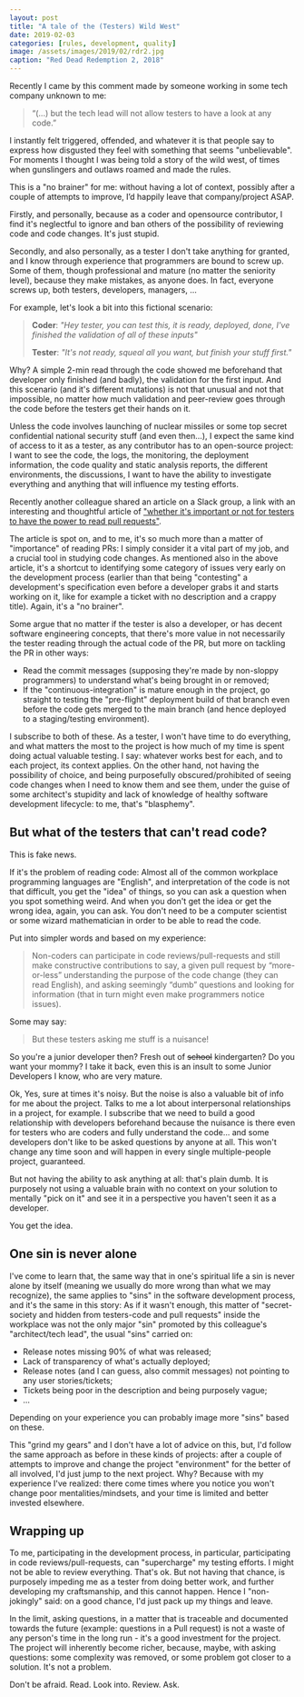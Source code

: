 ```yaml
---
layout: post
title: "A tale of the (Testers) Wild West"
date: 2019-02-03
categories: [rules, development, quality]
image: /assets/images/2019/02/rdr2.jpg
caption: "Red Dead Redemption 2, 2018"
---
```


Recently I came by this comment made by someone working in some tech company unknown to me:

> “(...) but the tech lead will not allow testers to have a look at any code.”

I instantly felt triggered, offended, and whatever it is that people say to express how disgusted they feel with something that seems "unbelievable". For moments I thought I was being told a story of the wild west, of times when gunslingers and outlaws roamed and made the rules.

This is a "no brainer" for me: without having a lot of context, possibly after a couple of attempts to improve, I’d happily leave that company/project ASAP.

Firstly, and personally, because as a coder and opensource contributor, I find it's neglectful to ignore and ban others of the possibility of reviewing code and code changes. It's just stupid.

Secondly, and also personally, as a tester I don't take anything for granted, and I know through experience that programmers are bound to screw up. Some of them, though professional and mature (no matter the seniority level), because they make mistakes, as anyone does. In fact, everyone screws up, both testers, developers, managers, ...

For example, let's look a bit into this fictional scenario:

> **Coder**: _"Hey tester, you can test this, it is ready, deployed, done, I've finished the validation of all of these inputs"_
>
> **Tester**: _"It's not ready, squeal all you want, but finish your stuff first."_

Why? A simple 2-min read through the code showed me beforehand that developer only finished (and badly), the validation for the first input. And this scenario (and it's different mutations) is not that unusual and not that impossible, no matter how much validation and peer-review goes through the code before the testers get their hands on it.

Unless the code involves launching of nuclear missiles or some top secret confidential national security stuff (and even then…), I expect the same kind of access to it as a tester, as any contributor has to an open-source project: I want to see the code, the logs, the monitoring, the deployment information, the code quality and static analysis reports, the different environments, the discussions, I want to have the ability to investigate everything and anything that will influence my testing efforts.

Recently another colleague shared an article on a Slack group, a link with an interesting and thoughtful article of ["whether it's important or not for testers to have the power to read pull requests"](https://dustyjuhl.com/2019/01/14/is-it-important-for-testers-to-read-pull-requests/).

The article is spot on, and to me, it's so much more than a matter of "importance" of reading PRs: I simply consider it a vital part of my job, and a crucial tool in studying code changes. As mentioned also in the above article, it's a shortcut to identifying some category of issues very early on the development process (earlier than that being "contesting" a development's specification even before a developer grabs it and starts working on it, like for example a ticket with no description and a crappy title). Again, it's a "no brainer".

Some argue that no matter if the tester is also a developer, or has decent software engineering concepts, that there's more value in not necessarily the tester reading through the actual code of the PR, but more on tackling the PR in other ways:
- Read the commit messages (supposing they're made by non-sloppy programmers) to understand what's being brought in or removed;
- If the "continuous-integration" is mature enough in the project, go straight to testing the "pre-flight" deployment build of that branch even before the code gets merged to the main branch (and hence deployed to a staging/testing environment).

I subscribe to both of these. As a tester, I won't have time to do everything, and what matters the most to the project is how much of my time is spent doing actual valuable testing. I say: whatever works best for each, and to each project, its context applies. On the other hand, not having the possibility of choice, and being purposefully obscured/prohibited of seeing code changes when I need to know them and see them, under the guise of some architect's stupidity and lack of knowledge of healthy software development lifecycle: to me, that's "blasphemy".


## But what of the testers that can't read code?

This is fake news.

If it's the problem of reading code: Almost all of the common workplace programming languages are "English", and interpretation of the code is not that difficult, you get the "idea" of things, so you can ask a question when you spot something weird. And when you don't get the idea or get the wrong idea, again, you can ask. You don't need to be a computer scientist or some wizard mathematician in order to be able to read the code.

Put into simpler words and based on my experience:

> Non-coders can participate in code reviews/pull-requests and still make constructive contributions to say, a given pull request by “more-or-less” understanding the purpose of the code change (they can read English), and asking seemingly “dumb” questions and looking for information (that in turn might even make programmers notice issues).

Some may say:

> But these testers asking me stuff is a nuisance!

So you're a junior developer then? Fresh out of ~~school~~ kindergarten? Do you want your mommy? I take it back, even this is an insult to some Junior Developers I know, who are very mature.

Ok, Yes, sure at times it's noisy. But the noise is also a valuable bit of info for me about the project. Talks to me a lot about interpersonal relationships in a project, for example. I subscribe that we need to build a good relationship with developers beforehand because the nuisance is there even for testers who are coders and fully understand the code... and some developers don't like to be asked questions by anyone at all. This won't change any time soon and will happen in every single multiple-people project, guaranteed.

But not having the ability to ask anything at all: that's plain dumb. It is purposely not using a valuable brain with no context on your solution to mentally "pick on it" and see it in a perspective you haven't seen it as a developer.

You get the idea.

## One sin is never alone

I've come to learn that, the same way that in one's spiritual life a sin is never alone by itself (meaning we usually do more wrong than what we may recognize), the same applies to "sins" in the software development process, and it's the same in this story:
As if it wasn't enough, this matter of "secret-society and hidden from testers-code and pull requests" inside the workplace was not the only major "sin" promoted by this colleague's "architect/tech lead", the usual "sins" carried on:

- Release notes missing 90% of what was released;
- Lack of transparency of what's actually deployed;
- Release notes (and I can guess, also commit messages) not pointing to any user stories/tickets;
- Tickets being poor in the description and being purposely vague;
- ...

Depending on your experience you can probably image more "sins" based on these.

This "grind my gears" and I don't have a lot of advice on this, but, I'd follow the same approach as before in these kinds of projects: after a couple of attempts to improve and change the project "environment" for the better of all involved, I'd just jump to the next project. Why? Because with my experience I've realized: there come times where you notice you won't change poor mentalities/mindsets, and your time is limited and better invested elsewhere.

## Wrapping up

To me, participating in the development process, in particular, participating in code reviews/pull-requests, can "supercharge" my testing efforts. I might not be able to review everything. That's ok. But not having that chance, is purposely impeding me as a tester from doing better work, and further developing my craftsmanship, and this cannot happen. Hence I "non-jokingly" said: on a good chance, I'd just pack up my things and leave.

In the limit, asking questions, in a matter that is traceable and documented towards the future (example: questions in a Pull request) is not a waste of any person's time in the long run - it's a good investment for the project. The project will inherently become richer, because, maybe, with asking questions: some complexity was removed, or some problem got closer to a solution. It's not a problem.

Don't be afraid. Read. Look into. Review. Ask.